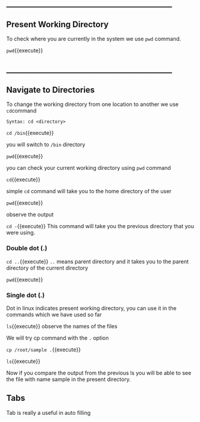 ## ____________________________________________

## Present Working Directory 

To check where you are currently in the system we use `pwd` command.

`pwd`{{execute}}


## ____________________________________________

## Navigate to Directories

To change the working directory from one location to another we use `cd`command

`Syntax: cd <directory>`

`cd /bin`{{execute}} 

you will switch to `/bin` directory

`pwd`{{execute}} 

you can check your current working directory using `pwd` command

`cd`{{execute}} 

simple `cd` command will take you to the home directory of the user

`pwd`{{execute}} 

observe the output

`cd -`{{execute}} This command will take you the previous directory that you were using.

### Double dot (.)

`cd ..`{{execute}} `..` means parent directory and it takes you to the parent directory of the current directory

`pwd`{{execute}}

### Single dot (.)

Dot in linux indicates present working directory, you can use it in the commands which we have used so far

`ls`{{execute}} observe the names of the files

We will try cp command with the `.` option 

`cp /root/sample .`{{execute}}

`ls`{{execute}} 

Now if you compare the output from the previous ls you will be able to see the file with name sample in the present directory.


## Tabs

Tab is really a useful in auto filling 